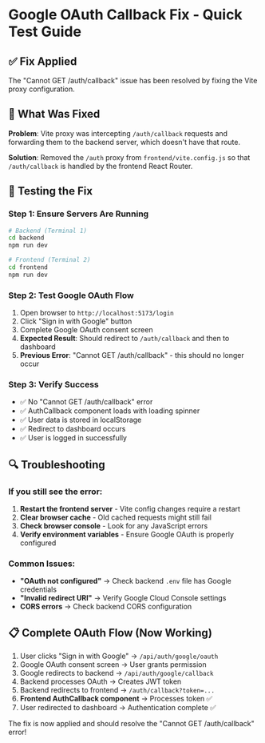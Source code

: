 # Google OAuth Callback Fix - Quick Test Guide

## ✅ Fix Applied
The "Cannot GET /auth/callback" issue has been resolved by fixing the Vite proxy configuration.

## 🔧 What Was Fixed
**Problem**: Vite proxy was intercepting `/auth/callback` requests and forwarding them to the backend server, which doesn't have that route.

**Solution**: Removed the `/auth` proxy from `frontend/vite.config.js` so that `/auth/callback` is handled by the frontend React Router.

## 🧪 Testing the Fix

### Step 1: Ensure Servers Are Running
```bash
# Backend (Terminal 1)
cd backend
npm run dev

# Frontend (Terminal 2) 
cd frontend
npm run dev
```

### Step 2: Test Google OAuth Flow
1. Open browser to `http://localhost:5173/login`
2. Click "Sign in with Google" button
3. Complete Google OAuth consent screen
4. **Expected Result**: Should redirect to `/auth/callback` and then to dashboard
5. **Previous Error**: "Cannot GET /auth/callback" - this should no longer occur

### Step 3: Verify Success
- ✅ No "Cannot GET /auth/callback" error
- ✅ AuthCallback component loads with loading spinner
- ✅ User data is stored in localStorage
- ✅ Redirect to dashboard occurs
- ✅ User is logged in successfully

## 🔍 Troubleshooting

### If you still see the error:
1. **Restart the frontend server** - Vite config changes require a restart
2. **Clear browser cache** - Old cached requests might still fail
3. **Check browser console** - Look for any JavaScript errors
4. **Verify environment variables** - Ensure Google OAuth is properly configured

### Common Issues:
- **"OAuth not configured"** → Check backend `.env` file has Google credentials
- **"Invalid redirect URI"** → Verify Google Cloud Console settings
- **CORS errors** → Check backend CORS configuration

## 📋 Complete OAuth Flow (Now Working)
1. User clicks "Sign in with Google" → `/api/auth/google/oauth`
2. Google OAuth consent screen → User grants permission
3. Google redirects to backend → `/api/auth/google/callback`
4. Backend processes OAuth → Creates JWT token
5. Backend redirects to frontend → `/auth/callback?token=...`
6. **Frontend AuthCallback component** → Processes token ✅
7. User redirected to dashboard → Authentication complete ✅

The fix is now applied and should resolve the "Cannot GET /auth/callback" error!
